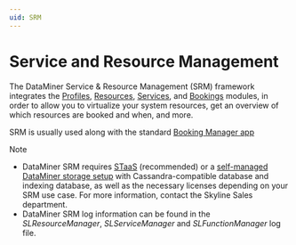 ```yaml
---
uid: SRM
---
```


# Service and Resource Management

The DataMiner Service & Resource Management (SRM) framework integrates the [Profiles](xref:The_Profiles_module), [Resources](xref:The_Resources_module), [Services](xref:The_Services_module), and [Bookings](xref:The_Bookings_module) modules, in order to allow you to virtualize your system resources, get an overview of which resources are booked and when, and more.

SRM is usually used along with the standard [Booking Manager app](xref:Booking_Manager_user_interface)

> [!NOTE]
>
> - DataMiner SRM requires [STaaS](xref:STaaS) (recommended) or a [self-managed DataMiner storage setup](xref:Supported_system_data_storage_architectures) with Cassandra-compatible database and indexing database, as well as the necessary licenses depending on your SRM use case. For more information, contact the Skyline Sales department.
> - DataMiner SRM log information can be found in the *SLResourceManager*, *SLServiceManager* and *SLFunctionManager* log file.
